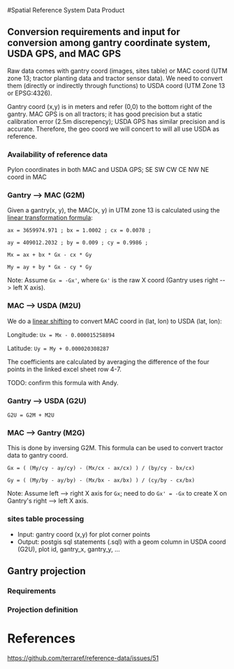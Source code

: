 #Spatial Reference System Data Product
## Conversion requirements and input for conversion among gantry coordinate system, USDA GPS, and MAC GPS
Raw data comes with gantry coord (images, sites table) or MAC coord (UTM zone 13; tractor planting data and tractor sensor data). We need to convert them (directly or indirectly through functions) to USDA coord (UTM Zone 13 or EPSG:4326).

Gantry coord (x,y) is in meters and refer (0,0) to the bottom right of the gantry. MAC GPS is on all tractors; it has good precision but a static calibration error (2.5m discrepency); USDA GPS has similar precision and is accurate. Therefore, the geo coord we will concert to will all use USDA as reference.

### Availability of reference data
Pylon coordinates in both MAC and USDA GPS; SE SW CW CE NW NE coord in MAC

### Gantry --> MAC (G2M)
Given a gantry(x, y), the MAC(x, y) in UTM zone 13 is calculated using the [linear transformation formula](https://docs.google.com/spreadsheets/d/15OxGNJCMsQC4xUCvMiv8i-ERBx1hAKp_LiDIW31tIVA/edit?usp=sharing):

`ax = 3659974.971 ; bx = 1.0002 ; cx = 0.0078 ;`

`ay = 409012.2032 ; by = 0.009 ; cy = 0.9986 ;`

`Mx = ax + bx * Gx - cx * Gy`

`My = ay + by * Gx - cy * Gy`

Note: Assume `Gx = -Gx'`, where `Gx'` is the raw X coord (Gantry uses right --> left X axis).

### MAC --> USDA (M2U)
We do a [linear shifting](https://docs.google.com/spreadsheets/d/1pTgmpf9kltYW1SHo_K51cynVTYs6-JdS6rt4usfwV10/edit?usp=sharing) to convert MAC coord in (lat, lon) to USDA (lat, lon):

Longitude: `Ux = Mx - 0.000015258894`

Latitude: `Uy = My + 0.000020308287`

The coefficients are calculated by averaging the difference of the four points in the linked excel sheet row 4-7. 

TODO: confirm this formula with Andy.

### Gantry --> USDA (G2U)
`G2U = G2M + M2U`

### MAC --> Gantry (M2G)
This is done by inversing G2M. This formula can be used to convert tractor data to gantry coord.

`Gx = ( (My/cy - ay/cy) - (Mx/cx - ax/cx) ) / (by/cy - bx/cx)`

`Gy = ( (My/by - ay/by) - (Mx/bx - ax/bx) ) / (cy/by - cx/bx)`

Note: Assume left --> right X axis for `Gx`; need to do `Gx' = -Gx` to create X on Gantry's right --> left X axis.

### sites table processing
- Input: gantry coord (x,y) for plot corner points
- Output: postgis sql statements (.sql) with a geom column in USDA coord (G2U), plot id, gantry_x, gantry_y, ...

## Gantry projection
### Requirements
### Projection definition

# References
https://github.com/terraref/reference-data/issues/51
